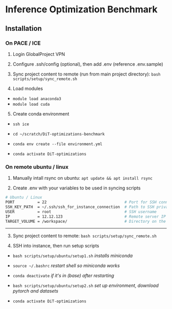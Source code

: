 # Inference Optimization Benchmark

## Installation

### On PACE / ICE

1. Login GlobalProject VPN

2. Configure .ssh/config (optional), then add .env (reference .env.sample)

3. Sync project content to remote (run from main project directory): `bash scripts/setup/sync_remote.sh`

4. Load modules

- `module load anaconda3`
- `module load cuda`

5. Create conda environment

- `ssh ice`

- `cd ~/scratch/DiT-optimizations-benchmark`

- `conda env create --file environment.yml`

- `conda activate DiT-optimizations`

### On remote ubuntu / linux

1. Manually intall rsync on ubuntu: `apt update && apt install rsync`

2. Create .env with your variables to be used in syncing scripts

```bash
# Ubuntu / Linux
PORT          = 22                                  # Port for SSH connection
SSH_KEY_PATH  = ~/.ssh/ssh_for_instance_connection  # Path to SSH private key
USER          = root                                # SSH username
IP            = 12.12.123                           # Remote server IP address
TARGET_VOLUME = /workspace/                         # Directory on the remote server
```

---

3. Sync project content to remote: `bash scripts/setup/sync_remote.sh`

4. SSH into instance, then run setup scripts

- `bash scripts/setup/ubuntu/setup1.sh` _installs miniconda_

- `source ~/.bashrc` _restart shell so miniconda works_

- `conda deactivate` _if it's in (base) after restarting_

- `bash scripts/setup/ubuntu/setup2.sh` _set up environment, download pytorch and datasets_

- `conda activate DiT-optimizations`
